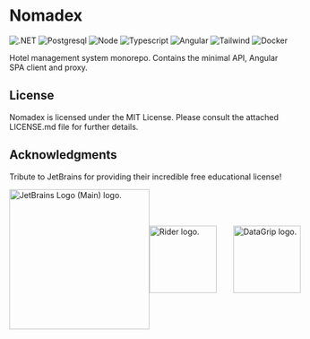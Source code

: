 # Nomadex

![.NET](https://img.shields.io/badge/.NET-512BD4?style=for-the-badge&logo=dotnet&logoColor=white)
![Postgresql](https://img.shields.io/badge/PostgreSQL-316192?style=for-the-badge&logo=postgresql&logoColor=white)
![Node](https://img.shields.io/badge/Node.js-339933?style=for-the-badge&logo=nodedotjs&logoColor=white)
![Typescript](https://img.shields.io/badge/TypeScript-007ACC?style=for-the-badge&logo=typescript&logoColor=white)
![Angular](https://img.shields.io/badge/Angular-DD0031?style=for-the-badge&logo=angular&logoColor=white)
![Tailwind](https://img.shields.io/badge/Tailwind_CSS-38B2AC?style=for-the-badge&logo=tailwind-css&logoColor=white)
![Docker](https://img.shields.io/badge/Docker-2CA5E0?style=for-the-badge&logo=docker&logoColor=white)

Hotel management system monorepo. Contains the minimal API, Angular SPA client and proxy.

## License

Nomadex is licensed under the MIT License. Please consult the attached LICENSE.md file for further details.

## Acknowledgments

Tribute to JetBrains for providing their incredible free educational license!

<div style="display: flex; align-items:center">
<img src="https://resources.jetbrains.com/storage/products/company/brand/logos/jb_beam.png" alt="JetBrains Logo (Main) logo." style="height:250px">
<img src="https://resources.jetbrains.com/storage/products/company/brand/logos/Rider_icon.png" alt="Rider logo." style="height:120px;margin-right:30px">
<img src="https://resources.jetbrains.com/storage/products/company/brand/logos/DataGrip_icon.png" alt="DataGrip logo." style="height:120px">
</div>
